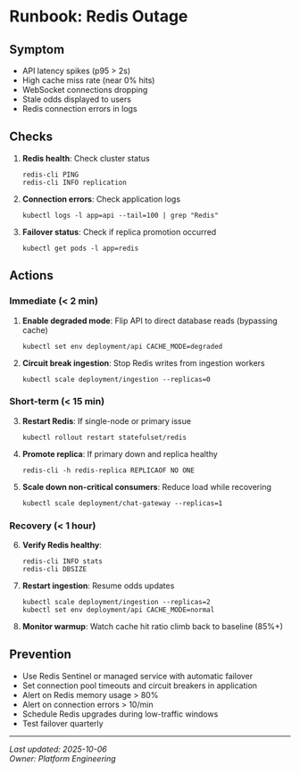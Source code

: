 # Runbook: Redis Outage

## Symptom

* API latency spikes (p95 > 2s)
* High cache miss rate (near 0% hits)
* WebSocket connections dropping
* Stale odds displayed to users
* Redis connection errors in logs

## Checks

1. **Redis health**: Check cluster status
   ```
   redis-cli PING
   redis-cli INFO replication
   ```

2. **Connection errors**: Check application logs
   ```
   kubectl logs -l app=api --tail=100 | grep "Redis"
   ```

3. **Failover status**: Check if replica promotion occurred
   ```
   kubectl get pods -l app=redis
   ```

## Actions

### Immediate (< 2 min)

1. **Enable degraded mode**: Flip API to direct database reads (bypassing cache)
   ```
   kubectl set env deployment/api CACHE_MODE=degraded
   ```
   
2. **Circuit break ingestion**: Stop Redis writes from ingestion workers
   ```
   kubectl scale deployment/ingestion --replicas=0
   ```

### Short-term (< 15 min)

3. **Restart Redis**: If single-node or primary issue
   ```
   kubectl rollout restart statefulset/redis
   ```

4. **Promote replica**: If primary down and replica healthy
   ```
   redis-cli -h redis-replica REPLICAOF NO ONE
   ```

5. **Scale down non-critical consumers**: Reduce load while recovering
   ```
   kubectl scale deployment/chat-gateway --replicas=1
   ```

### Recovery (< 1 hour)

6. **Verify Redis healthy**: 
   ```
   redis-cli INFO stats
   redis-cli DBSIZE
   ```

7. **Restart ingestion**: Resume odds updates
   ```
   kubectl scale deployment/ingestion --replicas=2
   kubectl set env deployment/api CACHE_MODE=normal
   ```

8. **Monitor warmup**: Watch cache hit ratio climb back to baseline (85%+)

## Prevention

* Use Redis Sentinel or managed service with automatic failover
* Set connection pool timeouts and circuit breakers in application
* Alert on Redis memory usage > 80%
* Alert on connection errors > 10/min
* Schedule Redis upgrades during low-traffic windows
* Test failover quarterly

---

_Last updated: 2025-10-06_  
_Owner: Platform Engineering_
